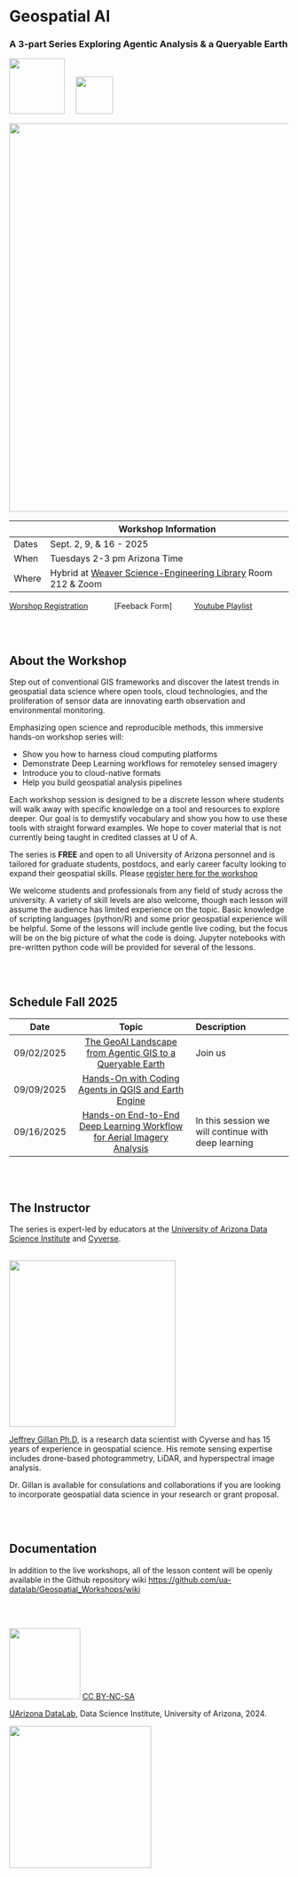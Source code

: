 # Geospatial AI

###  A 3-part Series Exploring Agentic Analysis & a Queryable Earth
<img src="https://github.com/ua-datalab/Geospatial_Workshops/blob/main/images/UA_datalab.png" width=100> &nbsp;&nbsp;&nbsp; <img src="https://github.com/ua-datalab/Geospatial_Workshops/blob/main/images/PoweredbyCyverse_LogoSquare0.png" width=67>

<img src="https://github.com/ua-datalab/Geospatial_Workshops/blob/main/images/geospatial_desktop_AI.png" width=700>

|    | Workshop Information       |
|  --- | ----  |
| Dates | Sept. 2, 9, & 16 - 2025 |
| When | Tuesdays 2-3 pm Arizona Time | 
| Where | Hybrid at [Weaver Science-Engineering Library](https://map.arizona.edu/54) Room 212 & Zoom |

[Worshop Registration](https://uarizona.co1.qualtrics.com/jfe/form/SV_6EwvE8pKzvNI9Mi)   &nbsp;&nbsp;&nbsp;&nbsp;&nbsp;&nbsp;&nbsp;&nbsp;&nbsp;&nbsp;  [Feeback Form]  &nbsp;&nbsp;&nbsp;&nbsp;&nbsp;&nbsp;&nbsp;&nbsp; [Youtube Playlist](https://www.youtube.com/playlist?list=PLohiBOvMMwCsICfZRYmnAIW3xNb1Gvpis)

<br/>
<br/>

## About the Workshop 
Step out of conventional GIS frameworks and discover the latest trends in geospatial data science where open tools, cloud technologies, and the proliferation of sensor data are innovating earth observation and environmental monitoring. 

Emphasizing open science and reproducible methods, this immersive hands-on workshop series will:

* Show you how to harness cloud computing platforms
* Demonstrate Deep Learning workflows for remoteley sensed imagery
* Introduce you to cloud-native formats
* Help you build geospatial analysis pipelines

Each workshop session is designed to be a discrete lesson where students will walk away with specific knowledge on a tool and resources to explore deeper. Our goal is to demystify vocabulary and show you how to use these tools with straight forward examples. We hope to cover material that is not currently being taught in credited classes at U of A.  

The series is **FREE** and open to all University of Arizona personnel and is tailored for graduate students, postdocs, and early career faculty looking to expand their geospatial skills. Please [register here for the workshop](https://uarizona.co1.qualtrics.com/jfe/form/SV_6EwvE8pKzvNI9Mi)

We welcome students and professionals from any field of study across the university. A variety of skill levels are also welcome, though each lesson will assume the audience has limited experience on the topic. Basic knowledge of scripting languages (python/R) and some prior geospatial experience will be helpful. Some of the lessons will include gentle live coding, but the focus will be on the big picture of what the code is doing. Jupyter notebooks with pre-written python code will be provided for several of the lessons. 


<br/>
<br/>

## Schedule Fall 2025

| Date |  Topic | Description |
| :--: | :--: | :-- |
| 09/02/2025   | [The GeoAI Landscape from Agentic GIS to a Queryable Earth]() | Join us 
|  09/09/2025   | [Hands-On with Coding Agents in QGIS and Earth Engine]()  |   |
|    09/16/2025 | [Hands-on End-to-End Deep Learning Workflow for Aerial Imagery Analysis]()  | In this session we will continue with deep learning |







<br/>
<br/>



## The Instructor

The series is expert-led by educators at the [University of Arizona Data Science Institute](https://datascience.arizona.edu/) and [Cyverse](https://cyverse.org/). 
<br/>
<br/>

<img src="https://github.com/ua-datalab/Geospatial_Workshops/blob/main/images/gillan_headshot_2023.jpg" width=300>


[Jeffrey Gillan Ph.D](https://www.gillanscience.com), is a research data scientist with Cyverse and has 15 years of experience in geospatial science. His remote sensing expertise includes drone-based photogrammetry, LiDAR, and hyperspectral image analysis. 

Dr. Gillan is available for consulations and collaborations if you are looking to incorporate geospatial data science in your research or grant proposal. 

<br/>
<br/>


## Documentation
In addition to the live workshops, all of the lesson content will be openly available in the Github repository wiki https://github.com/ua-datalab/Geospatial_Workshops/wiki

<br/>
<br/>


<img src="https://mirrors.creativecommons.org/presskit/buttons/88x31/png/by-nc-sa.png" width="128">  [  CC BY-NC-SA](https://creativecommons.org/licenses/by-nc-sa/4.0/)

[UArizona DataLab](https://www.datascience.arizona.edu/education/uarizona-data-lab), Data Science Institute, University of Arizona, 2024.

<img src="https://datascience.arizona.edu/sites/default/files/Data%20Science%20Institute_Webheader%20%281%29_0.svg" width="256">

